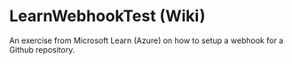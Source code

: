 # LearnWebhookTest (Wiki)

An exercise from Microsoft Learn (Azure) on how to setup a webhook for a Github repository.
